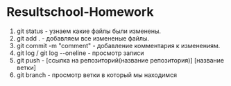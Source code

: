 # Resultschool-Homework

1. git status - узнаем какие файлы были изменены.
2. git add . - добавляем все измененые файлы.
3. git commit -m "comment" - добавление комментария к изменениям.
4. git log / git log --oneline - просмотр записи
5. git push - [ссылка на репозиторий(название репозитория)] [название ветки]
6. git branch - просмотр ветки в который мы находимся
